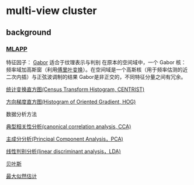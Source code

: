 # multi-view cluster

## background
### [MLAPP](https://github.com/qiguming/MLAPP_CN_CODE)


特征因子：
[Gabor](https://blog.csdn.net/feiyanjia/article/details/81460941)
适合于纹理表示与判别
在原本的空间域中，一个 Gabor 核：频率域加高斯窗（利用[傅里叶变换](https://blog.csdn.net/l494926429/article/details/51818012/)）。在空间域是一个高斯核（用于频率估测的近二次内插）与正弦波调制的结果
Gabor是非正交的，不同特征分量之间有冗余。


[统计变换直方图(Census Transform Histogram, CENTRIST)]()

[方向梯度直方图(Histogram of Oriented Gradient, HOG)](http://www.360doc.com/content/21/1017/21/99071_1000188298.shtml)


数据分析方法

[典型相关性分析(canonical correlation analysis, CCA)](https://github.com/weenershine/multi-view-cluster/blob/main/CCA.md)

[主成分分析(Principal Component Analysis，PCA)](https://baike.baidu.com/item/%E4%B8%BB%E6%88%90%E5%88%86%E5%88%86%E6%9E%90/829840?fromtitle=%E4%B8%BB%E6%88%90%E5%88%86%E5%88%86%E6%9E%90%E6%B3%95&fromid=2652206&fr=aladdin)

[线性判别分析(linear discriminant analysis，LDA)](https://blog.csdn.net/YangMax1/article/details/121017201)

[贝叶斯](https://zhuanlan.zhihu.com/p/240747757)

[最大似然估计](https://zhuanlan.zhihu.com/p/55791843)

[]()

[]()
